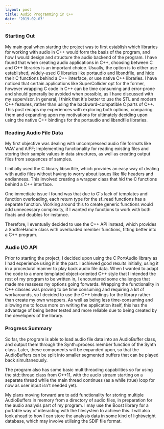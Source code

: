 ```yaml
---
layout: post
title: Audio Programming in C++
date: '2019-02-03'
---
```

### Starting Out

My main goal when starting the project was to first establish which
libraries for working with audio in C++ would form the basis of the
program, and how I would design and structure the audio backend of the
program. I have found that when creating audio applications in C++,
choosing between C and C++ libraries is an important choice. Usually,
the option is to either use established, widely-used C libraries like
portaudio and libsndfile, and hide their C functions behind a C++
interface, or use native C++ libraries. I have noticed that certain
applications like SuperCollider opt for the former, however wrapping C
code in C++ can be time consuming and error-prone and should generally
be avoided when possible, as I have discussed with my supervisor. In
general, I think that it's better to use the STL and modern C++
features, rather than using the backward-compatible C parts of
C++. This post recaps my experiences with exploring both options,
comparing them and expanding upon my motivations for ultimately
deciding upon using the native C++ bindings for the portaudio and
libsndfile libraries.

### Reading Audio File Data
My first objective was dealing with uncompressed audio file formats
like WAV and AIFF; Implementing functionality for reading existing
files and storing their sample values in data structures, as well as
creating output files from sequences of samples.

I initially used the C library libsndfile, which provides an easy way
of dealing with audio files without having to worry about issues like
file headers and endianness. This involved creating a wrapper class
that hid the C functions behind a C++ interface.

One immediate issue I found was that due to C's lack of templates and
function overloading, each return type for the sf_read functions has a
separate function. Working around this to create generic functions
would add unnecessary complexity, if I wanted my functions to work
with both floats and doubles for instance.

Therefore, I eventually decided to use the C++ API instead, which
provides a SndfileHandle class with overloaded member functions,
fitting better into a C++ program. 

### Audio I/O API

Prior to starting the project, I decided upon using the C PortAudio
library as I had experience using it in the past. I achieved good
results initially, using it in a procedural manner to play back audio
file data. When I wanted to adapt the code to a more templated
object-oriented C++ style that I intended the rest of my program to be
written in, I encountered some challenges that made me reassess my
options going forwards. Wrapping the functionality in C++ classes was
proving to be time consuming and requiring a lot of workarounds, so I
decided to use the C++ bindings for the library rather than create my
own wrappers. As well as being less time-consuming and allowing me to
focus more on writing the application itself, this has the advantage
of being better tested and more reliable due to being created by the
developers of the library.

### Progress Summary

So far, the program is able to load audio file data into an
AudioBuffer class, and output them through the Synth::process member
function of the Synth class. Later, these components will be expanded
upon, so that the AudioBuffers can be split into smaller segmented
buffers that can be played back simultaneously.

The program also has some basic multithreading capabilities so far
using the std::thread class from C++11, with the audio stream starting
on a separate thread while the main thread continues (as a while
(true) loop for now as user input isn't needed yet).

My plans moving forward are to add functionality for storing multiple
AudioBuffers in memory from a directory of audio files, in preparation
for the audio analysis part of my program. I may use the Boost library
for a portable way of interacting with the filesystem to achieve
this. I will also look ahead to how I can store the analysis data in
some kind of lightweight database, which may involve utilising the SDIF file format.
